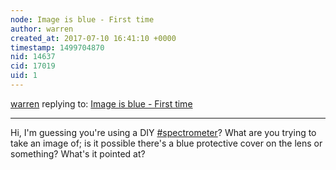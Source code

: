 ```yaml
---
node: Image is blue - First time 
author: warren
created_at: 2017-07-10 16:41:10 +0000
timestamp: 1499704870
nid: 14637
cid: 17019
uid: 1
---
```




[warren](../profile/warren) replying to: [Image is blue - First time ](../notes/LightWaveResearch8000/07-10-2017/image-is-blue-first-time)

----
Hi, I'm guessing you're using a DIY [#spectrometer](/tag/spectrometer)? What are you trying to take an image of; is it possible there's a blue protective cover on the lens or something? What's it pointed at?